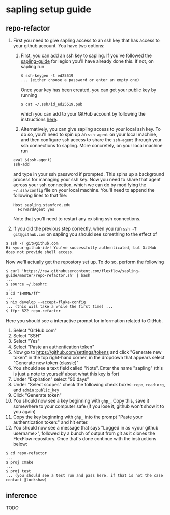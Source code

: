 # sapling setup guide

## repo-refactor

1. First you need to give sapling access to an ssh key that has access to your github account. You have two options: 

    1. First, you can add an ssh key to sapling. If you've followed the [sapling-guide](https://github.com/StanfordLegion/sapling-guide) for legion you'll have already done this. If not, on sapling run 
       ```
       $ ssh-keygen -t ed25519  
       ... (either choose a password or enter an empty one)
       ```
       Once your key has been created, you can get your public key by running 
       ```
       $ cat ~/.ssh/id_ed25519.pub
       ```
       which you can add to your GitHub account by following the instructions [here](https://docs.github.com/en/authentication/connecting-to-github-with-ssh/adding-a-new-ssh-key-to-your-github-account#adding-a-new-ssh-key-to-your-account).

    2. Alternatively, you can give sapling access to your local ssh key. To do so, you'll need to spin up an `ssh-agent` on your local machine, and then configure ssh access to share the `ssh-agent` through your ssh connections to sapling. More concretely, on your local machine run
    ```
    eval $(ssh-agent)
    ssh-add
    ```
    and type in your ssh password if prompted. This spins up a background process for managing your ssh key. 
    Now you need to share that agent across your ssh connection, which we can do by modifying the `~/.ssh/config` file on your local machine. You'll need to append the following lines to that file:
    ```
    Host sapling.stanford.edu
      ForwardAgent yes
    ```
    Note that you'll need to restart any existing ssh connections. 

2. If you did the previous step correctly, when you run `ssh -T git@github.com` on sapling you should see something to the effect of
```
$ ssh -T git@github.com
Hi <your-github-id>! You've successfully authenticated, but GitHub does not provide shell access.
```

Now we'll actually get the repostory set up. To do so, perform the following
```
$ curl 'https://raw.githubusercontent.com/flexflow/sapling-guide/master/repo-refactor.sh' | bash
...
$ source ~/.bashrc
...
$ cd "$HOME/ff"
...
$ nix develop --accept-flake-config
... (this will take a while the first time) ...
$ ffpr 622 repo-refactor
```
Here you should see a interactive prompt for information related to GitHub. 
1. Select "GitHub.com"
2. Select "SSH"
3. Select "Yes"
4. Select "Paste an authentication token"
5. Now go to <https://github.com/settings/tokens> and click "Generate new token" in the top right-hand corner, in the dropdown that appears select "Generate new token (classic)"
6. You should see a text field called "Note". Enter the name "sapling" (this is just a note to yourself about what this key is for)
7. Under "Expiration" select "90 days"
8. Under "Select scopes" check the following check boxes: `repo`, `read:org`, and `admin:public_key`
9. Click "Generate token"
10. You should now see a key beginning with `ghp_`. Copy this, save it somewhere to your computer safe (if you lose it, github won't show it to you again)
11. Copy the key beginning with `ghp_` into the prompt "Paste your authentication token:" and hit enter.
12. You should now see a message that says "Logged in as \<your github username\>", followed by a bunch of output from git as it clones the FlexFlow repository. Once that's done continue with the instructions below:
```
$ cd repo-refactor
...
$ proj cmake
...
$ proj test
... (you should see a test run and pass here. if that is not the case contact @lockshaw)
```

## inference

TODO
